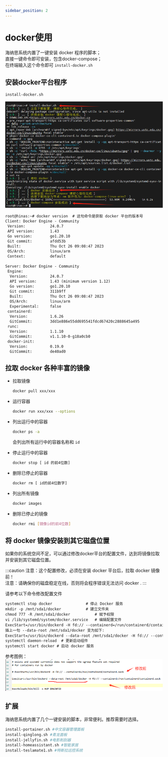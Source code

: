 ```yaml
---
sidebar_position: 2
---
```


# docker使用

海纳思系统内置了一键安装 docker 程序的脚本；  
直接一键命令即可安装，包含docker-compose；  
在终端输入这个命令即可 ```install-docker.sh```  

## 安装docker平台程序

```bash
install-docker.sh
```

![](./img/install-docker.png)

```consle
root@hinas:~# docker version  # 这句命令是获取 docker 平台的版本号
Client: Docker Engine - Community
 Version:           24.0.7
 API version:       1.43
 Go version:        go1.20.10
 Git commit:        afdd53b
 Built:             Thu Oct 26 09:08:47 2023
 OS/Arch:           linux/arm
 Context:           default

Server: Docker Engine - Community
 Engine:
  Version:          24.0.7
  API version:      1.43 (minimum version 1.12)
  Go version:       go1.20.10
  Git commit:       311b9ff
  Built:            Thu Oct 26 09:08:47 2023
  OS/Arch:          linux/arm
  Experimental:     false
 containerd:
  Version:          1.6.26
  GitCommit:        3dd1e886e55dd695541fdcd67420c2888645a495
 runc:
  Version:          1.1.10
  GitCommit:        v1.1.10-0-g18a0cb0
 docker-init:
  Version:          0.19.0
  GitCommit:        de40ad0
```

## 拉取 docker 各种丰富的镜像

- 拉取镜像

  ```bash
  docker pull xxx/xxx
  ```

- 运行容器

  ```bash
  docker run xxx/xxx --options
  ```

- 列出运行中的容器

  ```bash
  docker ps -a
  ```

  会列出所有运行中的容器名称和 ```id```

- 停止运行中的容器

  ```bash
  docker stop [ id 的前4位数]
  ```

  

- 删除已停止的容器

  ```bash
  docker rm [ id的前4位数字]
  ```

  

- 列出所有镜像

  ```bash
  docker images
  ```

  

- 删除已停止的镜像

  ```bash
  docker rmi [镜像id的前4位数]
  ```

## 将 docker 镜像安装到其它磁盘位置

如果你的系统空间不足，可以通过修改docker平台的配置文件，达到将镜像拉取并安装到其它磁盘位置。

:::caution
注意：这个配置修改，必须在安装 docker 平台后，拉取 docker 镜像前！  
注意：请确保你的磁盘稳定在线，否则将会程序错误无法访问 docker .
:::

请参考以下命令修改配置文件  

```html
systemctl stop docker               # 停止 Docker 服务
mkdir -p /mnt/sda1/docker           # 建立文件夹
chmod 777 -R /mnt/sda1/docker           # 赋予权限
vi /lib/systemd/system/docker.service   # 编辑配置文件
ExecStart=/usr/bin/dockerd -H fd:// --containerd=/run/containerd/containerd.sock
插上一句 --data-root /mnt/sda1/docker 变为如下:
ExecStart=/usr/bin/dockerd --data-root /mnt/sda1/docker -H fd:// --containerd=/run/containerd/containerd.sock
systemctl daemon-reload  # 更新启动组件
systemctl start docker # 启动 docker 服务
```

参考图例：
![](./img/docker-root.jpg)  


## 扩展

海纳思系统内置了几个一键安装的脚本，非常便利。推荐需要时选择。

```bash
install-portainer.sh #中文容器管理面板
install-qinglong.sh #青龙面板
install-jellyfin.sh #电影削刮器
install-homeassistant.sh #智能家居
install-teslamate1.sh #特斯拉远控系统
```

